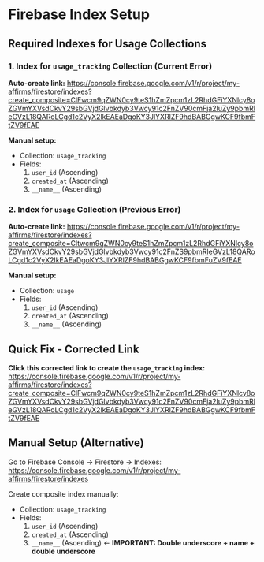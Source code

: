 # Firebase Index Setup

## Required Indexes for Usage Collections

### 1. Index for `usage_tracking` Collection (Current Error)

**Auto-create link:** 
https://console.firebase.google.com/v1/r/project/my-affirms/firestore/indexes?create_composite=ClFwcm9qZWN0cy9teS1hZmZpcm1zL2RhdGFiYXNlcy8oZGVmYXVsdCkvY29sbGVjdGlvbkdyb3Vwcy91c2FnZV90cmFja2luZy9pbmRleGVzL18QARoLCgd1c2VyX2lkEAEaDgoKY3JlYXRlZF9hdBABGgwKCF9fbmFtZV9fEAE

**Manual setup:**
- Collection: `usage_tracking`
- Fields:
  1. `user_id` (Ascending) 
  2. `created_at` (Ascending)
  3. `__name__` (Ascending)

### 2. Index for `usage` Collection (Previous Error)

**Auto-create link:**
https://console.firebase.google.com/v1/r/project/my-affirms/firestore/indexes?create_composite=Cltwcm9qZWN0cy9teS1hZmZpcm1zL2RhdGFiYXNlcy8oZGVmYXVsdCkvY29sbGVjdGlvbkdyb3Vwcy91c2FnZS9pbmRleGVzL18QARoLCgd1c2VyX2lkEAEaDgoKY3JlYXRlZF9hdBABGgwKCF9fbmFuZV9fEAE

**Manual setup:**
- Collection: `usage`
- Fields:
  1. `user_id` (Ascending) 
  2. `created_at` (Ascending)
  3. `__name__` (Ascending)

## Quick Fix - Corrected Link

**Click this corrected link to create the `usage_tracking` index:**
https://console.firebase.google.com/v1/r/project/my-affirms/firestore/indexes?create_composite=ClFwcm9qZWN0cy9teS1hZmZpcm1zL2RhdGFiYXNlcy8oZGVmYXVsdCkvY29sbGVjdGlvbkdyb3Vwcy91c2FnZV90cmFja2luZy9pbmRleGVzL18QARoLCgd1c2VyX2lkEAEaDgoKY3JlYXRlZF9hdBABGgwKCF9fbmFtZV9fEAE

## Manual Setup (Alternative)

Go to Firebase Console → Firestore → Indexes:
https://console.firebase.google.com/v1/r/project/my-affirms/firestore/indexes

Create composite index manually:
- Collection: `usage_tracking`
- Fields:
  1. `user_id` (Ascending)
  2. `created_at` (Ascending) 
  3. `__name__` (Ascending) ← **IMPORTANT: Double underscore + name + double underscore**